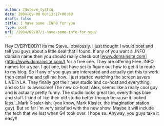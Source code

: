 ```yaml
---
author: 2dsteve_ty3fxq
date: 2004-09-08 00:13:17+00:00
draft: false
title: I have some .INFO for you
type: post
url: /2004/09/07/i-have-some-info-for-you/
---
```


Hey EVERYBODY! Its me Steve...obviously. I just thought I would post and tell you guys about a little deal that I found. If any of you want a .INFO domain name then you should really check out [www.domainsite.com](http://www.domainsite.com/) for a free one. They are offering Free .INFO names for a year. I got one, but have yet to figure out how to get it to route to my blog. So If any of you guys are interested and actually get this to work then email me and tell me how.
I just started watching the screen savers LIVE in LA. They finally got their new studio and co-host and everything, and so far its awesome! The new co-host, Alex, seems like a really cool guy and is actually pretty funny. The studio looks great too, everythings blue and stuff. I kind of like their old studio better though because it looked less....Mark Kissler-ish. (you know, Mark Kissler, the imagination station guy). But so far I'm very satisfied with the new show. Maybe it will include the tech that we lost when G4 took over. I hope so. Anyway, you guys take it easy!!

